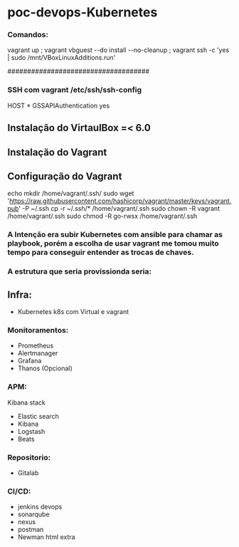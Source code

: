 # poc-devops-Kubernetes

### Comandos:
vagrant up ; vagrant vbguest --do install --no-cleanup ; vagrant ssh -c 'yes | sudo /mnt/VBoxLinuxAdditions.run'

####################################
### SSH com vagrant /etc/ssh/ssh-config
HOST *
GSSAPIAuthentication yes

## Instalação do VirtaulBox =< 6.0
## Instalação do Vagrant

## Configuração do Vagrant
echo mkdir /home/vagrant/.ssh/
     sudo wget 'https://raw.githubusercontent.com/hashicorp/vagrant/master/keys/vagrant.pub' -P ~/.ssh
     cp -r ~/.ssh/* /home/vagrant/.ssh
     sudo chown -R vagrant /home/vagrant/.ssh
     sudo chmod -R go-rwsx /home/vagrant/.ssh
     
### A Intenção era subir Kubernetes com ansible para chamar as playbook, porém a escolha de usar vagrant me tomou muito tempo para conseguir entender as trocas de chaves.

### A estrutura que seria provissionda seria:

## Infra:
- Kubernetes k8s com Virtual e vagrant

### Monitoramentos:
- Prometheus 
- Alertmanager
- Grafana
- Thanos (Opcional)

### APM:
Kibana stack
 - Elastic search
 - Kibana
 - Logstash
 - Beats
 
### Repositorio:
- Gitalab
 

### CI/CD:
- jenkins devops
- sonarqube
- nexus
- postman
- Newman html extra


